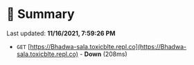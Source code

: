 # 📖 Summary
Last updated: **11/16/2021, 7:59:26 PM**

- `GET` [https://Bhadwa-sala.toxicblte.repl.co](https://Bhadwa-sala.toxicblte.repl.co) - **Down** (208ms)
